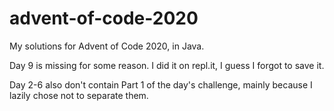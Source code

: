 # advent-of-code-2020

My solutions for Advent of Code 2020, in Java.

Day 9 is missing for some reason. I did it on repl.it, I guess I forgot to save it.

Day 2-6 also don't contain Part 1 of the day's challenge, mainly because I lazily chose not to separate them.

